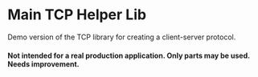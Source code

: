 ﻿# Main TCP Helper Lib

Demo version of the TCP library for creating a client-server protocol.

#### Not intended for a real production application. Only parts may be used. Needs improvement.